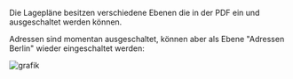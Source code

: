 Die Lagepläne besitzen verschiedene Ebenen die in der PDF ein und ausgeschaltet werden können.

Adressen sind momentan ausgeschaltet, können aber als Ebene "Adressen Berlin" wieder eingeschaltet werden:

![grafik](https://user-images.githubusercontent.com/85555496/128221951-401947c8-1a2e-4f07-8e70-7882f7fba4dc.png)
